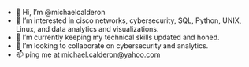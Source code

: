 - 👋 Hi, I’m @michaelcalderon
- 👀 I’m interested in cisco networks, cybersecurity, SQL, Python, UNIX, Linux, and data analytics and visualizations.
- 🌱 I’m currently keeping my technical skills updated and honed.
- 💞️ I’m looking to collaborate on cybersecurity and analytics.
- 📫 ping me at michael.calderon@yahoo.com

<!---
michaelcalderon/michaelcalderon is a ✨ special ✨ repository because its `README.md` (this file) appears on your GitHub profile.
You can click the Preview link to take a look at your changes.
--->
